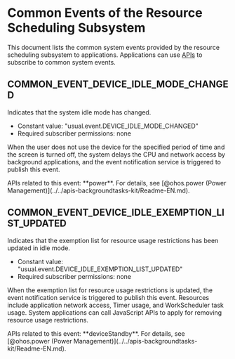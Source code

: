 # Common Events of the Resource Scheduling Subsystem
This document lists the common system events provided by the resource scheduling subsystem to applications. Applications can use [APIs](../js-apis-commonEventManager.md) to subscribe to common system events.

## COMMON_EVENT_DEVICE_IDLE_MODE_CHANGED
Indicates that the system idle mode has changed.

- Constant value: "usual.event.DEVICE_IDLE_MODE_CHANGED"
- Required subscriber permissions: none

When the user does not use the device for the specified period of time and the screen is turned off, the system delays the CPU and network access by background applications, and the event notification service is triggered to publish this event.

<!--Del-->APIs related to this event: **power**. For details, see [@ohos.power (Power Management)](../../apis-backgroundtasks-kit/Readme-EN.md).<!--DelEnd-->

## COMMON_EVENT_DEVICE_IDLE_EXEMPTION_LIST_UPDATED
Indicates that the exemption list for resource usage restrictions has been updated in idle mode.

- Constant value: "usual.event.DEVICE_IDLE_EXEMPTION_LIST_UPDATED"
- Required subscriber permissions: none

When the exemption list for resource usage restrictions is updated, the event notification service is triggered to publish this event.
Resources include application network access, Timer usage, and WorkScheduler task usage.
System applications can call JavaScript APIs to apply for removing resource usage restrictions.

<!--Del-->APIs related to this event: **deviceStandby**. For details, see [@ohos.power (Power Management)](../../apis-backgroundtasks-kit/Readme-EN.md).<!--DelEnd-->
